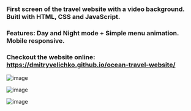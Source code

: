﻿### First screen of the travel website with a video background. Buitl with HTML, CSS and JavaScript. 
 
### Features: Day and Night mode + Simple menu animation. Mobile responsive.

### Checkout the website online: https://dmitryvelichko.github.io/ocean-travel-website/

![image](https://user-images.githubusercontent.com/42185328/141431877-0baf27f2-b77c-4792-95ed-470d16a36090.png)

![image](https://user-images.githubusercontent.com/42185328/141432153-1e4cb428-30e4-459f-88f9-710412f5b70c.png)

![image](https://user-images.githubusercontent.com/42185328/141432304-a4bce0be-2139-43c2-a465-49e2002c335d.png)

